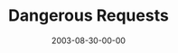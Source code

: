 ---
layout: message
category: message
series: "Dangerous Conversations"
title: "Dangerous Requests"
date: 2003-08-30-00-00
message_id: 208
sc-permalink-url: "http://soundcloud.com/crdschurch/dangerous-requests"
audio: "http://s3.amazonaws.com/crossroads-media/messages/audio/DC_03_08-30-03_Dangerous_Requests.mp3"
audio-duration: "39:24"
tag: 
 - praying
 - pray
 - conversation
 - wells
 - prayer
explicit: false
---